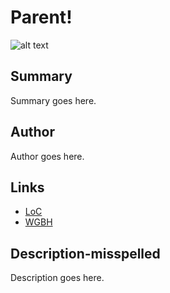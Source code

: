 # Parent!

![alt text](http://example.org/image)

## Summary

Summary goes here.

## Author

Author goes here.

## Links

- [LoC](http://loc.gov)
- [WGBH](http://wgbh.org)

## Description-misspelled

Description goes here.
